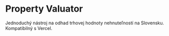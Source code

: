 # Property Valuator

Jednoduchý nástroj na odhad trhovej hodnoty nehnuteľností na Slovensku. Kompatibilný s Vercel.